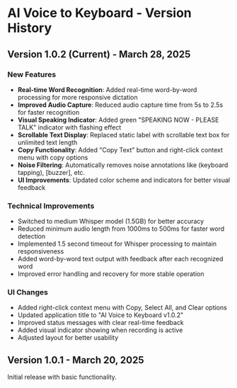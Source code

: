 # AI Voice to Keyboard - Version History

## Version 1.0.2 (Current) - March 28, 2025

### New Features
- **Real-time Word Recognition**: Added real-time word-by-word processing for more responsive dictation
- **Improved Audio Capture**: Reduced audio capture time from 5s to 2.5s for faster recognition
- **Visual Speaking Indicator**: Added green "SPEAKING NOW - PLEASE TALK" indicator with flashing effect
- **Scrollable Text Display**: Replaced static label with scrollable text box for unlimited text length
- **Copy Functionality**: Added "Copy Text" button and right-click context menu with copy options
- **Noise Filtering**: Automatically removes noise annotations like (keyboard tapping), [buzzer], etc.
- **UI Improvements**: Updated color scheme and indicators for better visual feedback

### Technical Improvements
- Switched to medium Whisper model (1.5GB) for better accuracy
- Reduced minimum audio length from 1000ms to 500ms for faster word detection
- Implemented 1.5 second timeout for Whisper processing to maintain responsiveness
- Added word-by-word text output with feedback after each recognized word
- Improved error handling and recovery for more stable operation

### UI Changes
- Added right-click context menu with Copy, Select All, and Clear options
- Updated application title to "AI Voice to Keyboard v1.0.2"
- Improved status messages with clear real-time feedback
- Added visual indicator showing when recording is active
- Adjusted layout for better usability

## Version 1.0.1 - March 20, 2025

Initial release with basic functionality.
